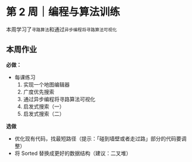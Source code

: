 # 第 2 周｜编程与算法训练

本周学习了`寻路算法`和通过`异步编程将寻路算法可视化`

## 本周作业

**必做：**

- 每课练习
  1. 实现一个地图编辑器
  2. 广度优先搜索
  3. 通过异步编程将寻路算法可视化
  4. 启发式搜索（一）
  5. 启发式搜索（二）

**选做**

- 优化现有代码，找最短路径（提示：「碰到墙壁或者走过路」部分的代码要调整）
- 将 Sorted 替换成更好的数据结构（建议：二叉堆）
